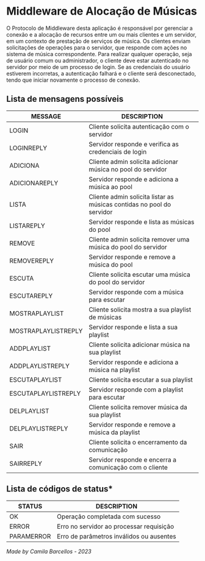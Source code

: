 # Middleware de Alocação de Músicas

O Protocolo de Middleware desta aplicação é responsável por gerenciar a conexão e a alocação de recursos entre um ou mais clientes e um servidor, em um contexto de prestação de serviços de música.
Os clientes enviam solicitações de operações para o servidor, que responde com ações no sistema de música correspondente.
Para realizar qualquer operação, seja de usuário comum ou administrador, o cliente deve estar autenticado no servidor por meio de um processo de login.
Se as credenciais do usuário estiverem incorretas, a autenticação falhará e o cliente será desconectado, tendo que iniciar novamente o processo de conexão.

## Lista de mensagens possíveis
| MESSAGE  | DESCRIPTION |
| ------------- | ------------- |
| LOGIN  |  Cliente solicita autenticação com o servidor  |
| LOGINREPLY  |  Servidor responde e verifica as credenciais de login  |
| ADICIONA  |  Cliente admin solicita adicionar música no pool do servidor  |
| ADICIONAREPLY  |  Servidor responde e adiciona a música ao pool  |
| LISTA  |  Cliente admin solicita listar as músicas contidas no pool do servidor  |
| LISTAREPLY  |  Servidor responde e lista as músicas do pool  |
| REMOVE  |  Cliente admin solicita remover uma música do pool do servidor  |
| REMOVEREPLY  |  Servidor responde e remove a música do pool  |
| ESCUTA  |  Cliente solicita escutar uma música do pool do servidor  |
| ESCUTAREPLY  |  Servidor responde com a música para escutar  |
| MOSTRAPLAYLIST  |  Cliente solicita mostra a sua playlist de músicas  |
| MOSTRAPLAYLISTREPLY  |  Servidor responde e lista a sua playlist  |
| ADDPLAYLIST  |  Cliente solicita adicionar música na sua playlist  |
| ADDPLAYLISTREPLY  |  Servidor responde e adiciona a música na playlist  |
| ESCUTAPLAYLIST  |  Cliente solicita escutar a sua playlist  |
| ESCUTAPLAYLISTREPLY  |  Servidor responde com a playlist para escutar  |
| DELPLAYLIST  |  Cliente solicita remover música da sua playlist  |
| DELPLAYLISTREPLY  |  Servidor responde e remove a música da playlist  |
| SAIR  |  Cliente solicita o encerramento da comunicação  |
| SAIRREPLY  |  Servidor responde e encerra a comunicação com o cliente  |

## Lista de códigos de status*
| STATUS  | DESCRIPTION |
| ------------- | ------------- |
| OK  |  Operação completada com sucesso  |
| ERROR  |  Erro no servidor ao processar requisição  |
| PARAMERROR  |  Erro de parâmetros inválidos ou ausentes  |

_Made by Camila Barcellos - 2023_
